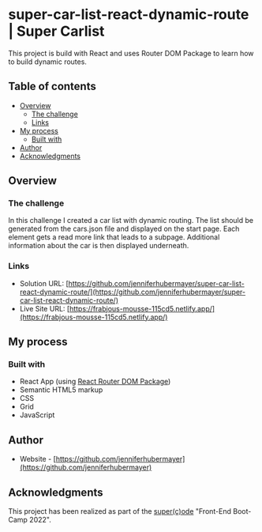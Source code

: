 # super-car-list-react-dynamic-route | Super Carlist

This project is build with React and uses Router DOM Package to learn how to build dynamic routes.

## Table of contents

- [Overview](#overview)
  - [The challenge](#the-challenge)
  <!-- - [Screenshot](#screenshot) -->
  - [Links](#links)
- [My process](#my-process)
  - [Built with](#built-with)
- [Author](#author)
- [Acknowledgments](#acknowledgments)

## Overview

### The challenge

In this challenge I created a car list with dynamic routing. The list should be generated from the cars.json file and displayed on the start page. Each element gets a read more link that leads to a subpage. Additional information about the car is then displayed underneath.

<!-- ### Screenshot
![](./screenshot/screenshot.png) -->

### Links

- Solution URL: [https://github.com/jenniferhubermayer/super-car-list-react-dynamic-route/](https://github.com/jenniferhubermayer/super-car-list-react-dynamic-route/)
- Live Site URL: [https://frabjous-mousse-115cd5.netlify.app/](https://frabjous-mousse-115cd5.netlify.app/)

## My process

### Built with

- React App (using [React Router DOM Package](https://v5.reactrouter.com/))
- Semantic HTML5 markup
- CSS
- Grid
- JavaScript

## Author

- Website - [https://github.com/jenniferhubermayer](https://github.com/jenniferhubermayer)

## Acknowledgments

This project has been realized as part of the [super(c)ode](https://www.super-code.de/) "Front-End Boot-Camp 2022".

